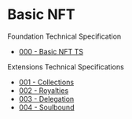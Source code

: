 # Basic NFT
Foundation Technical Specification
- [000 - Basic NFT TS](./000-TS-basic-nft.md)

Extensions Technical Specifications
- [001 - Collections](./001-TS-collections.md)
- [002 - Royalties](./002-TS-royalties.md)
- [003 - Delegation](./003-TS-delegation.md)
- [004 - Soulbound](./004-TS-soulbound.md)